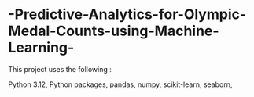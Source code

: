 # -Predictive-Analytics-for-Olympic-Medal-Counts-using-Machine-Learning-

This project uses the following : 

Python 3.12,
Python packages,
pandas,
numpy,
scikit-learn,
seaborn,
